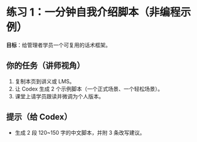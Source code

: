 # 练习 1：一分钟自我介绍脚本（非编程示例）
**目标**：给管理者学员一个可复用的话术框架。

## 你的任务（讲师视角）
1. 复制本页到讲义或 LMS。
2. 让 Codex 生成 2 个示例脚本（一个正式场景、一个轻松场景）。
3. 课堂上请学员跟读并微调为个人版本。

## 提示（给 Codex）
- 生成 2 段 120~150 字的中文脚本，并附 3 条改写建议。
